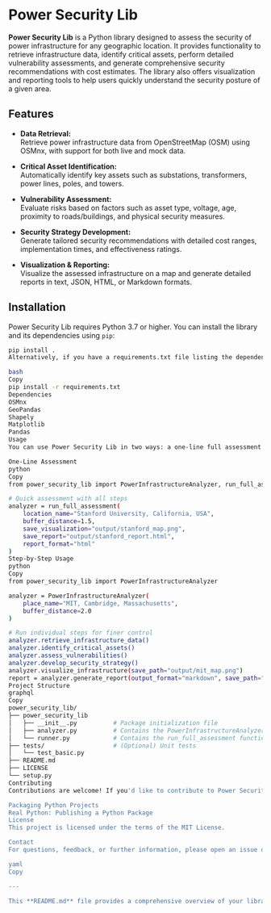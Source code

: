 # Power Security Lib

**Power Security Lib** is a Python library designed to assess the security of power infrastructure for any geographic location. It provides functionality to retrieve infrastructure data, identify critical assets, perform detailed vulnerability assessments, and generate comprehensive security recommendations with cost estimates. The library also offers visualization and reporting tools to help users quickly understand the security posture of a given area.

## Features

- **Data Retrieval:**  
  Retrieve power infrastructure data from OpenStreetMap (OSM) using OSMnx, with support for both live and mock data.

- **Critical Asset Identification:**  
  Automatically identify key assets such as substations, transformers, power lines, poles, and towers.

- **Vulnerability Assessment:**  
  Evaluate risks based on factors such as asset type, voltage, age, proximity to roads/buildings, and physical security measures.

- **Security Strategy Development:**  
  Generate tailored security recommendations with detailed cost ranges, implementation times, and effectiveness ratings.

- **Visualization & Reporting:**  
  Visualize the assessed infrastructure on a map and generate detailed reports in text, JSON, HTML, or Markdown formats.

## Installation

Power Security Lib requires Python 3.7 or higher. You can install the library and its dependencies using `pip`:

```bash
pip install .
Alternatively, if you have a requirements.txt file listing the dependencies, run:

bash
Copy
pip install -r requirements.txt
Dependencies
OSMnx
GeoPandas
Shapely
Matplotlib
Pandas
Usage
You can use Power Security Lib in two ways: a one-line full assessment or step-by-step for more control.

One-Line Assessment
python
Copy
from power_security_lib import PowerInfrastructureAnalyzer, run_full_assessment

# Quick assessment with all steps
analyzer = run_full_assessment(
    location_name="Stanford University, California, USA",
    buffer_distance=1.5,
    save_visualization="output/stanford_map.png",
    save_report="output/stanford_report.html",
    report_format="html"
)
Step-by-Step Usage
python
Copy
from power_security_lib import PowerInfrastructureAnalyzer

analyzer = PowerInfrastructureAnalyzer(
    place_name="MIT, Cambridge, Massachusetts",
    buffer_distance=2.0
)

# Run individual steps for finer control
analyzer.retrieve_infrastructure_data()
analyzer.identify_critical_assets()
analyzer.assess_vulnerabilities()
analyzer.develop_security_strategy()
analyzer.visualize_infrastructure(save_path="output/mit_map.png")
report = analyzer.generate_report(output_format="markdown", save_path="output/mit_report.md")
Project Structure
graphql
Copy
power_security_lib/
├── power_security_lib
│   ├── __init__.py          # Package initialization file
│   ├── analyzer.py          # Contains the PowerInfrastructureAnalyzer class
│   └── runner.py            # Contains the run_full_assessment function
├── tests/                   # (Optional) Unit tests
│   └── test_basic.py
├── README.md
├── LICENSE
└── setup.py
Contributing
Contributions are welcome! If you'd like to contribute to Power Security Lib, please fork the repository and submit a pull request. For more details on packaging and publishing Python projects, please see these reputable sources:

Packaging Python Projects
Real Python: Publishing a Python Package
License
This project is licensed under the terms of the MIT License.

Contact
For questions, feedback, or further information, please open an issue on the repository or contact the project maintainer.

yaml
Copy

---

This **README.md** file provides a comprehensive overview of your library, explains installation a